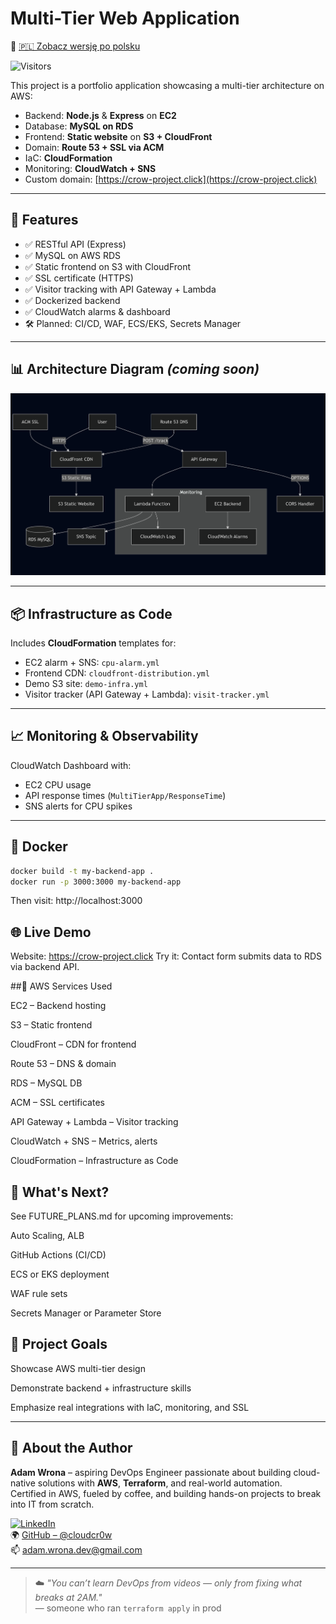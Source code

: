 # Multi-Tier Web Application

📄 [🇵🇱 Zobacz wersję po polsku](README_PL.md)

![Visitors](https://visitor-badge.laobi.icu/badge?page_id=cloudcr0w.multi-tier-web-app)

This project is a portfolio application showcasing a multi-tier architecture on AWS:

- Backend: **Node.js** & **Express** on **EC2**
- Database: **MySQL on RDS**
- Frontend: **Static website** on **S3 + CloudFront**
- Domain: **Route 53 + SSL via ACM**
- IaC: **CloudFormation**
- Monitoring: **CloudWatch + SNS**
- Custom domain: [https://crow-project.click](https://crow-project.click)

---

## 🚀 Features

- ✅ RESTful API (Express)
- ✅ MySQL on AWS RDS
- ✅ Static frontend on S3 with CloudFront
- ✅ SSL certificate (HTTPS)
- ✅ Visitor tracking with API Gateway + Lambda
- ✅ Dockerized backend
- ✅ CloudWatch alarms & dashboard
- 🛠️ Planned: CI/CD, WAF, ECS/EKS, Secrets Manager

---

## 📊 Architecture Diagram *(coming soon)*

![Architecture](./diagram-projekt.png)

---

## 📦 Infrastructure as Code

Includes **CloudFormation** templates for:

- EC2 alarm + SNS: `cpu-alarm.yml`
- Frontend CDN: `cloudfront-distribution.yml`
- Demo S3 site: `demo-infra.yml`
- Visitor tracker (API Gateway + Lambda): `visit-tracker.yml`

---

## 📈 Monitoring & Observability

CloudWatch Dashboard with:

- EC2 CPU usage
- API response times (`MultiTierApp/ResponseTime`)
- SNS alerts for CPU spikes

---

## 🐳 Docker

```bash
docker build -t my-backend-app .
docker run -p 3000:3000 my-backend-app
```

Then visit: http://localhost:3000


## 🌐 Live Demo
Website: https://crow-project.click
Try it: Contact form submits data to RDS via backend API.

##🔧 AWS Services Used

EC2 – Backend hosting

S3 – Static frontend

CloudFront – CDN for frontend

Route 53 – DNS & domain

RDS – MySQL DB

ACM – SSL certificates

API Gateway + Lambda – Visitor tracking

CloudWatch + SNS – Metrics, alerts

CloudFormation – Infrastructure as Code

## 📌 What's Next?
See FUTURE_PLANS.md for upcoming improvements:

Auto Scaling, ALB

GitHub Actions (CI/CD)

ECS or EKS deployment

WAF rule sets

Secrets Manager or Parameter Store

## 🧠 Project Goals
Showcase AWS multi-tier design

Demonstrate backend + infrastructure skills

Emphasize real integrations with IaC, monitoring, and SSL

---

## 🍃 About the Author

**Adam Wrona** – aspiring DevOps Engineer passionate about building cloud-native solutions with **AWS**, **Terraform**, and real-world automation.  
Certified in AWS, fueled by coffee, and building hands-on projects to break into IT from scratch.

[![LinkedIn](https://img.shields.io/badge/LinkedIn-Adam%20Wrona-blue?logo=linkedin&style=flat-square)](https://www.linkedin.com/in/adam-wrona-111ba728b/)  
🌍 [GitHub – @cloudcr0w](https://github.com/cloudcr0w)  
📫 adam.wrona.dev@gmail.com

---

> ☁️ *"You can’t learn DevOps from videos — only from fixing what breaks at 2AM."*  
> — someone who ran `terraform apply` in prod
